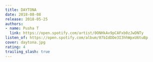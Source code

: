 ```yaml
---
title: DAYTONA
date: 2018-08-08
release: 2018-05-25
authors:
- name: Pusha T
  link: https://open.spotify.com/artist/0ONHkAv9pCAFxb0zJwDNTy
listen_of: https://open.spotify.com/album/07bIdDDe3I3hhWpxU6tuBp
cover: daytona.jpg
rating: 4
trailing_slash: true
---
```

